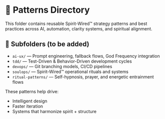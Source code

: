 # 🧩 Patterns Directory

This folder contains reusable Spirit-Wired™ strategy patterns and best practices across AI, automation, clarity systems, and spiritual alignment.

## 📂 Subfolders (to be added)
- `ai-ux/` — Prompt engineering, fallback flows, God Frequency integration
- `tdd/` — Test-Driven & Behavior-Driven development cycles
- `devops/` — Git branching models, CI/CD pipelines
- `soulops/` — Spirit-Wired™ operational rituals and systems
- `ritual-patterns/` — Self-hypnosis, prayer, and energetic entrainment flows

These patterns help drive:
- Intelligent design
- Faster iteration
- Systems that harmonize spirit + structure
